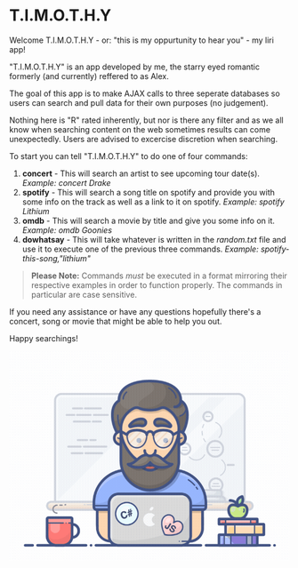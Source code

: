 # T.I.M.O.T.H.Y

Welcome T.I.M.O.T.H.Y - or: "this is my oppurtunity to hear you" - my liri app!

"T.I.M.O.T.H.Y" is an app developed by me, the starry eyed romantic formerly (and currently) reffered to as Alex. 

The goal of this app is to make AJAX calls to three seperate databases so users can search and pull data for their own purposes (no judgement).

Nothing here is "R" rated inherently, but nor is there any filter and as we all know when searching content on the web sometimes results can come unexpectedly. Users are advised to excercise discretion when searching.

To start you can tell "T.I.M.O.T.H.Y" to do one of four commands:

1. **concert** - This will search an artist to see upcoming tour date(s). *Example: concert Drake*
1. **spotify** - This will search a song title on spotify and provide you with some info on the track as well as a link to it on spotify. *Example: spotify Lithium*
1. **omdb** - This will search a movie by title and give you some info on it. *Example: omdb Goonies*
1. **dowhatsay** - This will take whatever is written in the *random.txt* file and use it to execute one of the previous three commands. *Example: spotify-this-song,"lithium"*

>**Please Note:** Commands *must* be executed in a format mirroring their respective examples in order to function properly. The commands in particular are case sensitive.

If you need any assistance or have any questions hopefully there's a concert, song or movie that might be able to help you out.

Happy searchings!

![Programmer_Gif](programmer.gif) 